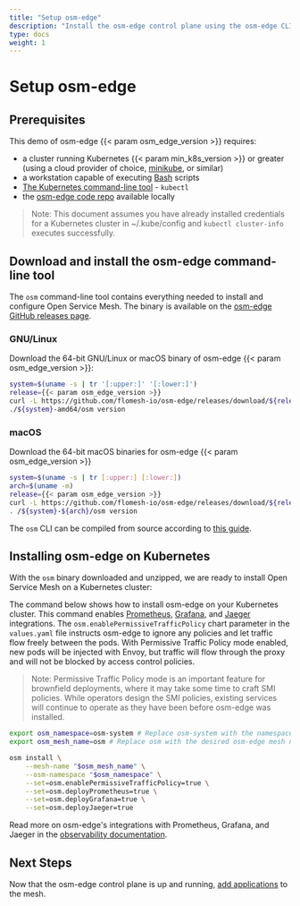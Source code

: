 ```yaml
---
title: "Setup osm-edge"
description: "Install the osm-edge control plane using the osm-edge CLI"
type: docs
weight: 1
---
```


# Setup osm-edge

## Prerequisites
This demo of osm-edge {{< param osm_edge_version >}} requires:
  - a cluster running Kubernetes {{< param min_k8s_version >}} or greater (using a cloud provider of choice, [minikube](https://minikube.sigs.k8s.io/docs/start/), or similar)
  - a workstation capable of executing [Bash](https://en.wikipedia.org/wiki/Bash_(Unix_shell)) scripts
  - [The Kubernetes command-line tool](https://kubernetes.io/docs/tasks/tools/#kubectl) - `kubectl`
  - the [osm-edge code repo](https://github.com/flomesh-io/osm-edge/) available locally

> Note: This document assumes you have already installed credentials for a Kubernetes cluster in ~/.kube/config and `kubectl cluster-info` executes successfully.



## Download and install the osm-edge command-line tool

The `osm` command-line tool contains everything needed to install and configure Open Service Mesh.
The binary is available on the [osm-edge GitHub releases page](https://github.com/flomesh-io/osm-edge/releases/).

### GNU/Linux

Download the 64-bit GNU/Linux or macOS binary of osm-edge {{< param osm_edge_version >}}:

```bash
system=$(uname -s | tr '[:upper:]' '[:lower:]')
release={{< param osm_edge_version >}}
curl -L https://github.com/flomesh-io/osm-edge/releases/download/${release}/osm-edge-${release}-${system}-amd64.tar.gz | tar -vxzf -
./${system}-amd64/osm version
```

### macOS

Download the 64-bit macOS binaries for osm-edge {{< param osm_edge_version >}}

```bash
system=$(uname -s | tr [:upper:] [:lower:])
arch=$(uname -m)
release={{< param osm_edge_version >}}
curl -L https://github.com/flomesh-io/osm-edge/releases/download/${release}/osm-edge-${release}-${system}-${arch}.tar.gz | tar -vxzf -
. /${system}-${arch}/osm version
```

The `osm` CLI can be compiled from source according to [this guide](docs/guides/cli).

## Installing osm-edge on Kubernetes

With the `osm` binary downloaded and unzipped, we are ready to install Open Service Mesh on a Kubernetes cluster:

The command below shows how to install osm-edge on your Kubernetes cluster.
This command enables
[Prometheus](https://github.com/prometheus/prometheus),
[Grafana](https://github.com/grafana/grafana), and
[Jaeger](https://github.com/jaegertracing/jaeger) integrations.
The `osm.enablePermissiveTrafficPolicy` chart parameter in the `values.yaml` file instructs osm-edge to ignore any policies and
let traffic flow freely between the pods. With Permissive Traffic Policy mode enabled, new pods
will be injected with Envoy, but traffic will flow through the proxy and will not be blocked by access control policies.

> Note: Permissive Traffic Policy mode is an important feature for brownfield deployments, where it may take some time to craft SMI policies. While operators design the SMI policies, existing services will continue to operate as they have been before osm-edge was installed.

```bash
export osm_namespace=osm-system # Replace osm-system with the namespace where osm-edge will be installed
export osm_mesh_name=osm # Replace osm with the desired osm-edge mesh name

osm install \
    --mesh-name "$osm_mesh_name" \
    --osm-namespace "$osm_namespace" \
    --set=osm.enablePermissiveTrafficPolicy=true \
    --set=osm.deployPrometheus=true \
    --set=osm.deployGrafana=true \
    --set=osm.deployJaeger=true
```

Read more on osm-edge's integrations with Prometheus, Grafana, and Jaeger in the [observability documentation](docs/guides/observability/).

## Next Steps

Now that the osm-edge control plane is up and running, [add applications](docs/getting_started/install_apps/) to the mesh.

